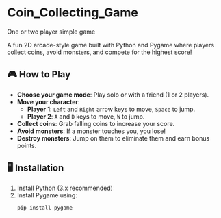 # Coin_Collecting_Game
One or two player simple game

A fun 2D arcade-style game built with Python and Pygame where players collect coins, avoid monsters, and compete for the highest score!

## 🎮 How to Play

- **Choose your game mode**: Play solo or with a friend (1 or 2 players).  
- **Move your character**:  
  - **Player 1**: `Left` and `Right` arrow keys to move, `Space` to jump.  
  - **Player 2**: `A` and `D` keys to move, `W` to jump.  
- **Collect coins**: Grab falling coins to increase your score.  
- **Avoid monsters**: If a monster touches you, you lose!  
- **Destroy monsters**: Jump on them to eliminate them and earn bonus points.

## 🖥️ Installation

1. Install Python (3.x recommended)  
2. Install Pygame using:  
   ```bash
   pip install pygame
